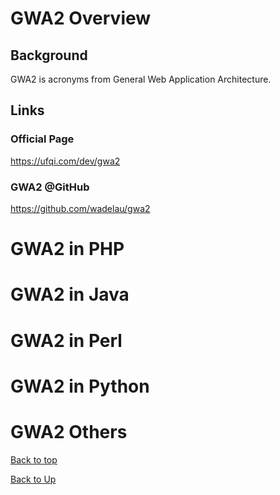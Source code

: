 
# GWA2 Overview

## Background

GWA2 is acronyms from General Web Application Architecture.
 

## Links

### Official Page
https://ufqi.com/dev/gwa2

### GWA2 @GitHub
https://github.com/wadelau/gwa2



# GWA2 in PHP


# GWA2 in Java

# GWA2 in Perl

# GWA2 in Python

# GWA2 Others


[Back to top](gwa2/index)

[Back to Up](index)

<!--stackedit_data:
eyJoaXN0b3J5IjpbLTMzNzgwMjUzNF19
-->